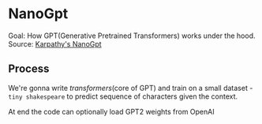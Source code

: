 # NanoGpt

Goal: How GPT(Generative Pretrained Transformers) works under the hood.
Source: [Karpathy's NanoGpt](https://github.com/karpathy/nanoGPT)

## Process

We're gonna write *transformers*(core of GPT) and train on a small dataset - `tiny shakespeare` to predict sequence of characters given the context.

At end the code can optionally load GPT2 weights from OpenAI

